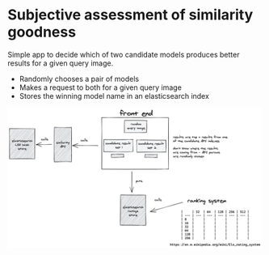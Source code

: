 # Subjective assessment of similarity goodness

Simple app to decide which of two candidate models produces better results for a given query image.

- Randomly chooses a pair of models
- Makes a request to both for a given query image
- Stores the winning model name in an elasticsearch index

![arch](Untitled.png)
